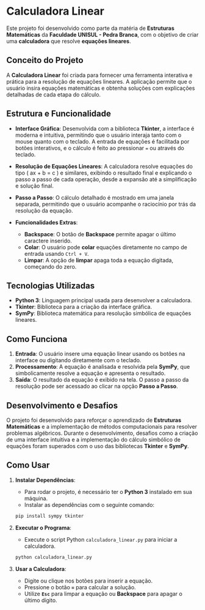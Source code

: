 
# **Calculadora Linear**

Este projeto foi desenvolvido como parte da matéria de **Estruturas Matemáticas** da **Faculdade UNISUL - Pedra Branca**, com o objetivo de criar uma **calculadora** que resolve **equações lineares**.

## **Conceito do Projeto**

A **Calculadora Linear** foi criada para fornecer uma ferramenta interativa e prática para a resolução de equações lineares. A aplicação permite que o usuário insira equações matemáticas e obtenha soluções com explicações detalhadas de cada etapa do cálculo.

## **Estrutura e Funcionalidade**

- **Interface Gráfica**: Desenvolvida com a biblioteca **Tkinter**, a interface é moderna e intuitiva, permitindo que o usuário interaja tanto com o mouse quanto com o teclado. A entrada de equações é facilitada por botões interativos, e o cálculo é feito ao pressionar `=` ou através do teclado.

- **Resolução de Equações Lineares**: A calculadora resolve equações do tipo \( ax + b = c \) e similares, exibindo o resultado final e explicando o passo a passo de cada operação, desde a expansão até a simplificação e solução final.

- **Passo a Passo**: O cálculo detalhado é mostrado em uma janela separada, permitindo que o usuário acompanhe o raciocínio por trás da resolução da equação.

- **Funcionalidades Extras**:
  - **Backspace**: O botão de **Backspace** permite apagar o último caractere inserido.
  - **Colar**: O usuário pode **colar** equações diretamente no campo de entrada usando `Ctrl + V`.
  - **Limpar**: A opção de **limpar** apaga toda a equação digitada, começando do zero.

## **Tecnologias Utilizadas**

- **Python 3**: Linguagem principal usada para desenvolver a calculadora.
- **Tkinter**: Biblioteca para a criação da interface gráfica.
- **SymPy**: Biblioteca matemática para resolução simbólica de equações lineares.

## **Como Funciona**

1. **Entrada**: O usuário insere uma equação linear usando os botões na interface ou digitando diretamente com o teclado.
2. **Processamento**: A equação é analisada e resolvida pela **SymPy**, que simbolicamente resolve a equação e apresenta o resultado.
3. **Saída**: O resultado da equação é exibido na tela. O passo a passo da resolução pode ser acessado ao clicar na opção **Passo a Passo**.

## **Desenvolvimento e Desafios**

O projeto foi desenvolvido para reforçar o aprendizado de **Estruturas Matemáticas** e a implementação de métodos computacionais para resolver problemas algébricos. Durante o desenvolvimento, desafios como a criação de uma interface intuitiva e a implementação do cálculo simbólico de equações foram superados com o uso das bibliotecas **Tkinter** e **SymPy**.

## **Como Usar**

1. **Instalar Dependências**:
   - Para rodar o projeto, é necessário ter o **Python 3** instalado em sua máquina.
   - Instalar as dependências com o seguinte comando:

   ```bash
   pip install sympy tkinter
   ```

2. **Executar o Programa**:
   - Execute o script Python `calculadora_linear.py` para iniciar a calculadora.

   ```bash
   python calculadora_linear.py
   ```

3. **Usar a Calculadora**:
   - Digite ou clique nos botões para inserir a equação.
   - Pressione o botão **`=`** para calcular a solução.
   - Utilize **`Esc`** para limpar a equação ou **Backspace** para apagar o último dígito.

